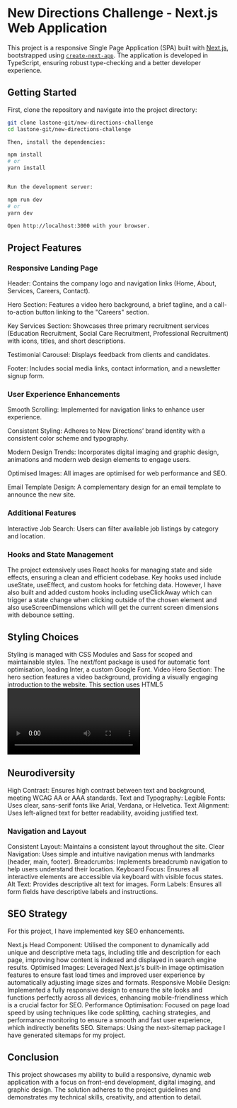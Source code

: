 # New Directions Challenge - Next.js Web Application

This project is a responsive Single Page Application (SPA) built with [Next.js](https://nextjs.org/), bootstrapped using [`create-next-app`](https://github.com/vercel/next.js/tree/canary/packages/create-next-app). The application is developed in TypeScript, ensuring robust type-checking and a better developer experience.

## Getting Started

First, clone the repository and navigate into the project directory:

```bash
git clone lastone-git/new-directions-challenge
cd lastone-git/new-directions-challenge

Then, install the dependencies:

npm install
# or
yarn install


Run the development server:

npm run dev
# or
yarn dev

Open http://localhost:3000 with your browser.

```


## Project Features

### Responsive Landing Page
Header: 
Contains the company logo and navigation links (Home, About, Services, Careers, Contact).

Hero Section: 
Features a video hero background, a brief tagline, and a call-to-action button linking to the "Careers" section.

Key Services Section: 
Showcases three primary recruitment services (Education Recruitment, Social Care Recruitment, Professional Recruitment) with icons, titles, and short descriptions.

Testimonial Carousel: 
Displays feedback from clients and candidates.

Footer: 
Includes social media links, contact information, and a newsletter signup form.

### User Experience Enhancements

Smooth Scrolling: 
Implemented for navigation links to enhance user experience.

Consistent Styling: 
Adheres to New Directions’ brand identity with a consistent color scheme and typography.

Modern Design Trends: 
Incorporates digital imaging and graphic design, animations and modern web design elements to engage users.

Optimised Images: 
All images are optimised for web performance and SEO.

Email Template Design: 
A complementary design for an email template to announce the new site.

### Additional Features
Interactive Job Search: Users can filter available job listings by category and location.

### Hooks and State Management
The project extensively uses React hooks for managing state and side effects, ensuring a clean and efficient codebase. 
Key hooks used include useState, useEffect, and custom hooks for fetching data. 
However, I have also built and added custom hooks including useClickAway which can trigger a state change when clicking outside of the chosen element and also useScreenDimensions which will get the current screen dimensions with debounce setting.

## Styling Choices
Styling is managed with CSS Modules and Sass for scoped and maintainable styles. The next/font package is used for automatic font optimisation, loading Inter, a custom Google Font.
Video Hero Section: The hero section features a video background, providing a visually engaging introduction to the website. This section uses HTML5 <video> elements for seamless integration and performance.
Image Optimisation: Next.js automatically optimises images for different screen sizes and resolutions. The next/image component is utilized to handle responsive image loading and lazy loading.
Cookies Pop-Up: A cookies consent pop-up is implemented to comply with privacy regulations. This component is developed with accessibility in mind, ensuring it is keyboard-navigable and screen reader-friendly.
Neurodiversity and Accessibility: This project adheres to several neurodiversity and accessibility principles to ensure an inclusive user experience:

## Neurodiversity
High Contrast: Ensures high contrast between text and background, meeting WCAG AA or AAA standards.
Text and Typography: Legible Fonts: Uses clear, sans-serif fonts like Arial, Verdana, or Helvetica.
Text Alignment: Uses left-aligned text for better readability, avoiding justified text.

### Navigation and Layout
Consistent Layout: Maintains a consistent layout throughout the site.
Clear Navigation: Uses simple and intuitive navigation menus with landmarks (header, main, footer).
Breadcrumbs: Implements breadcrumb navigation to help users understand their location.
Keyboard Focus: Ensures all interactive elements are accessible via keyboard with visible focus states.
Alt Text: Provides descriptive alt text for images.
Form Labels: Ensures all form fields have descriptive labels and instructions.

## SEO Strategy

For this project, I have implemented key SEO enhancements.

Next.js Head Component: Utilised the <Head> component to dynamically add unique and descriptive meta tags, including title and description for each page, improving how content is indexed and displayed in search engine results.
Optimised Images: Leveraged Next.js's built-in image optimisation features to ensure fast load times and improved user experience by automatically adjusting image sizes and formats.
Responsive Mobile Design: Implemented a fully responsive design to ensure the site looks and functions perfectly across all devices, enhancing mobile-friendliness which is a crucial factor for SEO.
Performance Optimisation: Focused on page load speed by using techniques like code splitting, caching strategies, and performance monitoring to ensure a smooth and fast user experience, which indirectly benefits SEO.
Sitemaps: Using the next-sitemap package I have generated sitemaps for my project.

## Conclusion

This project showcases my ability to build a responsive, dynamic web application with a focus on front-end development, digital imaging, and graphic design. The solution adheres to the project guidelines and demonstrates my technical skills, creativity, and attention to detail.
